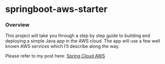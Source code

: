 # springboot-aws-starter

### Overview
This project will take you through a step by step guide to building and deploying a simple Java app in the AWS cloud. 
The app will use a few well known AWS services which I’ll describe along the way.

Please refer to my post here: [Spring Cloud AWS](https://www.honeycomb.host/project/spring-cloud-aws/)
